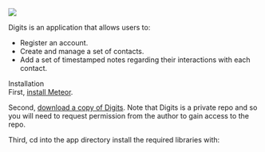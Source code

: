 <img src="doc/landing">
  
Digits is an application that allows users to:  
  
* Register an account.
* Create and manage a set of contacts.
* Add a set of timestamped notes regarding their interactions with each contact.

Installation  
First, [install Meteor](https://www.meteor.com/install).  

Second, [download a copy of Digits](https://github.com/shawn-anthony/digits). Note that Digits is a private repo and so you will need to request permission from the author to gain access to the repo.  

Third, cd into the app directory install the required libraries with:  